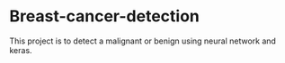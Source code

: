 # Breast-cancer-detection
This project is to detect a malignant or benign using neural network and keras.
